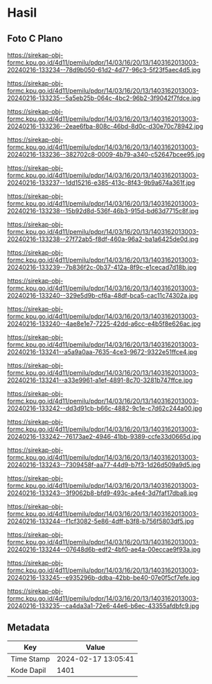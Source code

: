 # Hasil

## Foto C Plano

https://sirekap-obj-formc.kpu.go.id/4d11/pemilu/pdpr/14/03/16/20/13/1403162013003-20240216-133234--78d9b050-61d2-4d77-96c3-5f23f5aec4d5.jpg

https://sirekap-obj-formc.kpu.go.id/4d11/pemilu/pdpr/14/03/16/20/13/1403162013003-20240216-133235--5a5eb25b-064c-4bc2-96b2-3f9042f7fdce.jpg

https://sirekap-obj-formc.kpu.go.id/4d11/pemilu/pdpr/14/03/16/20/13/1403162013003-20240216-133236--2eae6fba-808c-46bd-8d0c-d30e70c78942.jpg

https://sirekap-obj-formc.kpu.go.id/4d11/pemilu/pdpr/14/03/16/20/13/1403162013003-20240216-133236--382702c8-0009-4b79-a340-c52647bcee95.jpg

https://sirekap-obj-formc.kpu.go.id/4d11/pemilu/pdpr/14/03/16/20/13/1403162013003-20240216-133237--1dd15216-e385-413c-8f43-9b9a674a361f.jpg

https://sirekap-obj-formc.kpu.go.id/4d11/pemilu/pdpr/14/03/16/20/13/1403162013003-20240216-133238--15b92d8d-536f-46b3-915d-bd63d7715c8f.jpg

https://sirekap-obj-formc.kpu.go.id/4d11/pemilu/pdpr/14/03/16/20/13/1403162013003-20240216-133238--27f72ab5-f8df-460a-96a2-ba1a6425de0d.jpg

https://sirekap-obj-formc.kpu.go.id/4d11/pemilu/pdpr/14/03/16/20/13/1403162013003-20240216-133239--7b836f2c-0b37-412a-8f9c-e1cecad7d18b.jpg

https://sirekap-obj-formc.kpu.go.id/4d11/pemilu/pdpr/14/03/16/20/13/1403162013003-20240216-133240--329e5d9b-cf6a-48df-bca5-cac11c74302a.jpg

https://sirekap-obj-formc.kpu.go.id/4d11/pemilu/pdpr/14/03/16/20/13/1403162013003-20240216-133240--4ae8e1e7-7225-42dd-a6cc-e4b5f8e626ac.jpg

https://sirekap-obj-formc.kpu.go.id/4d11/pemilu/pdpr/14/03/16/20/13/1403162013003-20240216-133241--a5a9a0aa-7635-4ce3-9672-9322e51ffce4.jpg

https://sirekap-obj-formc.kpu.go.id/4d11/pemilu/pdpr/14/03/16/20/13/1403162013003-20240216-133241--a33e9961-a1ef-4891-8c70-3281b747ffce.jpg

https://sirekap-obj-formc.kpu.go.id/4d11/pemilu/pdpr/14/03/16/20/13/1403162013003-20240216-133242--dd3d91cb-b66c-4882-9c1e-c7d62c244a00.jpg

https://sirekap-obj-formc.kpu.go.id/4d11/pemilu/pdpr/14/03/16/20/13/1403162013003-20240216-133242--76173ae2-4946-41bb-9389-ccfe33d0665d.jpg

https://sirekap-obj-formc.kpu.go.id/4d11/pemilu/pdpr/14/03/16/20/13/1403162013003-20240216-133243--7309458f-aa77-44d9-b7f3-1d26d509a9d5.jpg

https://sirekap-obj-formc.kpu.go.id/4d11/pemilu/pdpr/14/03/16/20/13/1403162013003-20240216-133243--3f9062b8-bfd9-493c-a4e4-3d7faf17dba8.jpg

https://sirekap-obj-formc.kpu.go.id/4d11/pemilu/pdpr/14/03/16/20/13/1403162013003-20240216-133244--f1cf3082-5e86-4dff-b3f8-b756f5803df5.jpg

https://sirekap-obj-formc.kpu.go.id/4d11/pemilu/pdpr/14/03/16/20/13/1403162013003-20240216-133244--07648d6b-edf2-4bf0-ae4a-00eccae9f93a.jpg

https://sirekap-obj-formc.kpu.go.id/4d11/pemilu/pdpr/14/03/16/20/13/1403162013003-20240216-133245--e935296b-ddba-42bb-be40-07e0f5cf7efe.jpg

https://sirekap-obj-formc.kpu.go.id/4d11/pemilu/pdpr/14/03/16/20/13/1403162013003-20240216-133235--ca4da3a1-72e6-44e6-b6ec-43355afdbfc9.jpg


## Metadata

| Key        | Value               |
| ---------- | ------------------- |
| Time Stamp | 2024-02-17 13:05:41 |
| Kode Dapil | 1401                |



